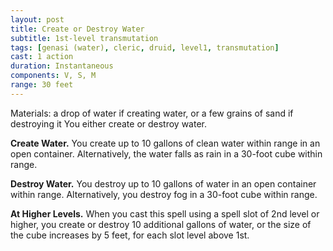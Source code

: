 ```yaml
---
layout: post
title: Create or Destroy Water
subtitle: 1st-level transmutation
tags: [genasi (water), cleric, druid, level1, transmutation]
cast: 1 action
duration: Instantaneous
components: V, S, M
range: 30 feet
---
```

Materials: a drop of water if creating water, or a few grains of sand if destroying it
You either create or destroy water.

**Create Water.** You create up to 10 gallons of clean water within range in an open container. Alternatively, the water falls as rain in a 30-foot cube within range.

**Destroy Water.** You destroy up to 10 gallons of water in an open container within range. Alternatively, you destroy fog in a 30-foot cube within range.

**At Higher Levels.** When you cast this spell using a spell slot of 2nd level or higher, you create or destroy 10 additional gallons of water, or the size of the cube increases by 5 feet, for each slot level above 1st.